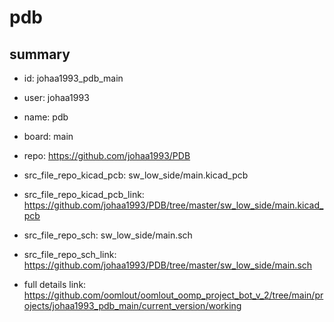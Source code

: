 # pdb
 
## summary 
* id: johaa1993_pdb_main
* user: johaa1993
* name: pdb
* board: main
* repo: https://github.com/johaa1993/PDB
* src_file_repo_kicad_pcb: sw_low_side/main.kicad_pcb
* src_file_repo_kicad_pcb_link: https://github.com/johaa1993/PDB/tree/master/sw_low_side/main.kicad_pcb


* src_file_repo_sch: sw_low_side/main.sch
* src_file_repo_sch_link: https://github.com/johaa1993/PDB/tree/master/sw_low_side/main.sch
* full details link: https://github.com/oomlout/oomlout_oomp_project_bot_v_2/tree/main/projects/johaa1993_pdb_main/current_version/working  






